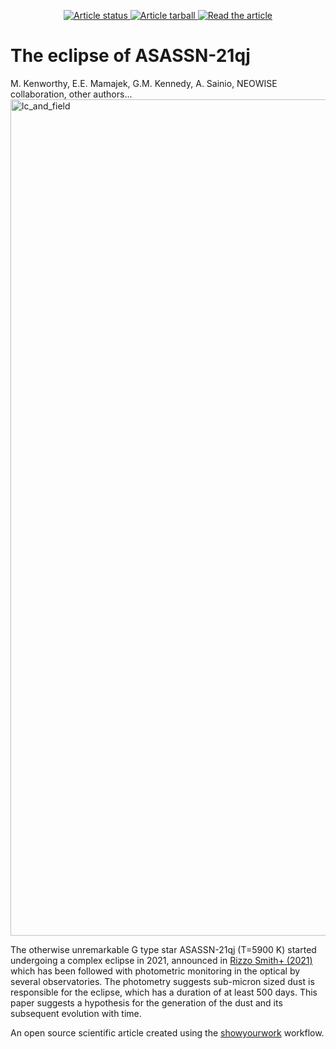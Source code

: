 <p align="center">

<a href="https://github.com/mkenworthy/ASASSN-21qj-debris/actions/workflows/build.yml">
<img src="https://github.com/mkenworthy/ASASSN-21qj-debris/actions/workflows/build.yml/badge.svg?branch=main" alt="Article status"/>
</a>
<a href="https://github.com/mkenworthy/ASASSN-21qj-debris/raw/main-pdf/arxiv.tar.gz">
<img src="https://img.shields.io/badge/article-tarball-blue.svg?style=flat" alt="Article tarball"/>
</a>
<a href="https://github.com/mkenworthy/ASASSN-21qj-debris/raw/main-pdf/ms.pdf">
<img src="https://img.shields.io/badge/article-pdf-blue.svg?style=flat" alt="Read the article"/>
</a>
</p>

# The eclipse of ASASSN-21qj

M. Kenworthy, E.E. Mamajek, G.M. Kennedy, A. Sainio, NEOWISE collaboration, other authors...
<img width="1338" alt="lc_and_field" src="https://user-images.githubusercontent.com/1846189/184602067-21154677-5c49-4c6c-8bcf-cd501f9d4093.png">

The otherwise unremarkable G type star ASASSN-21qj (T=5900 K) started undergoing a complex eclipse in 2021, announced in [Rizzo Smith+ (2021)](https://www.astronomerstelegram.org/?read=14879) which has been followed with photometric monitoring in the optical by several observatories. The photometry suggests sub-micron sized dust is responsible for the eclipse, which has a duration of at least 500 days. This paper suggests a hypothesis for the generation of the dust and its subsequent evolution with time.

An open source scientific article created using the [showyourwork](https://github.com/showyourwork/showyourwork) workflow.
